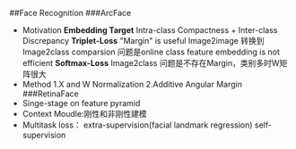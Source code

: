 ##Face Recognition
###ArcFace
- Motivation
**Embedding Target**
Intra-class Compactness + Inter-class Discrepancy
**Triplet-Loss**
"Margin" is useful
Image2image 转换到 Image2class comparsion
问题是online class feature embedding is not efficient
**Softmax-Loss**
Image2class
问题是不存在Margin，类别多时W矩阵很大
- Method
1.X and W Normalization
2.Additive Angular Margin
###RetinaFace
- Singe-stage on feature pyramid
- Context Moudle:刚性和非刚性建模
- Multitask loss：
  extra-supervision(facial landmark regression)
  self-supervision